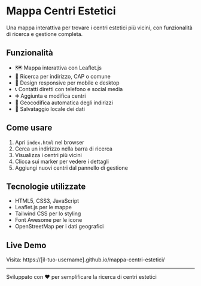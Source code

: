 # Mappa Centri Estetici

Una mappa interattiva per trovare i centri estetici più vicini, con funzionalità di ricerca e gestione completa.

## Funzionalità

- 🗺️ Mappa interattiva con Leaflet.js
- 📍 Ricerca per indirizzo, CAP o comune
- 📱 Design responsive per mobile e desktop
- 📞 Contatti diretti con telefono e social media
- ➕ Aggiunta e modifica centri
- 🎯 Geocodifica automatica degli indirizzi
- 💾 Salvataggio locale dei dati

## Come usare

1. Apri `index.html` nel browser
2. Cerca un indirizzo nella barra di ricerca
3. Visualizza i centri più vicini
4. Clicca sui marker per vedere i dettagli
5. Aggiungi nuovi centri dal pannello di gestione

## Tecnologie utilizzate

- HTML5, CSS3, JavaScript
- Leaflet.js per le mappe
- Tailwind CSS per lo styling
- Font Awesome per le icone
- OpenStreetMap per i dati geografici

## Live Demo

Visita: https://[il-tuo-username].github.io/mappa-centri-estetici/

---

Sviluppato con ❤️ per semplificare la ricerca di centri estetici